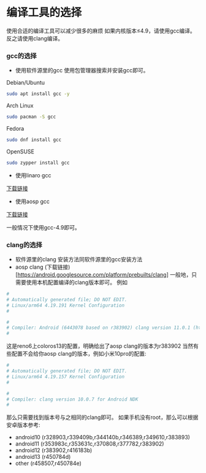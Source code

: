 # 编译工具的选择
使用合适的编译工具可以减少很多的麻烦
如果内核版本≤4.9，请使用gcc编译。
反之请使用clang编译。
### gcc的选择
- 使用软件源里的gcc
使用包管理器搜索并安装gcc即可。

Debian/Ubuntu
```bash
sudo apt install gcc -y
```
Arch Linux
```bash
sudo pacman -S gcc
```
Fedora
```bash
sudo dnf install gcc
```
OpenSUSE
```bash
sudo zypper install gcc
```
- 使用linaro gcc

[下载链接](https://releases.linaro.org/components/toolchain/binaries/)
- 使用aosp gcc

[下载链接](https://android.googlesource.com/platform/prebuilts/gcc)

一般情况下使用gcc-4.9即可。
### clang的选择
- 软件源里的clang
安装方法同软件源里的gcc安装方法
- aosp clang
(下载链接)[https://android.googlesource.com/platform/prebuilts/clang]
一般地，只需要使用本机配置编译的clang版本即可。
例如
```bash
#
# Automatically generated file; DO NOT EDIT.
# Linux/arm64 4.19.191 Kernel Configuration
#

#
# Compiler: Android (6443078 based on r383902) clang version 11.0.1 (https://android.googlesource.com/toolchain/llvm-project b397f81060ce6d701042b782172ed13bee898b79)
#
```
这是reno6上coloros13的配置，明确给出了aosp clang的版本为r383902
当然有些配置不会给你aosp clang的版本，例如小米10pro的配置:
```bash
#
# Automatically generated file; DO NOT EDIT.
# Linux/arm64 4.19.157 Kernel Configuration
#

#
# Compiler: clang version 10.0.7 for Android NDK
#
```
那么只需要找到版本号与之相同的clang即可。
如果手机没有root，那么可以根据安卓版本参考:
- android10 (r328903,r339409b,r344140b,r346389,r349610,r383893)
- android11 (r353983c,r353631c,r370808,r377782,r383902)
- android12 (r383902,r416183b)
- android13 (r450784d)
- other (r458507,r450784e)